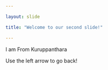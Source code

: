 ```yaml
---

layout: slide

title: "Welcome to our second slide!"

---
```


I am From Kuruppanthara

Use the left arrow to go back!

